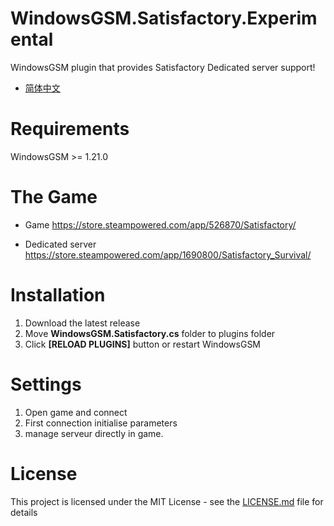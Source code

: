 # WindowsGSM.Satisfactory.Experimental
WindowsGSM plugin that provides Satisfactory Dedicated server support!

- [简体中文](README-zh.md)

# Requirements
WindowsGSM >= 1.21.0

# The Game

- Game
https://store.steampowered.com/app/526870/Satisfactory/

- Dedicated server
https://store.steampowered.com/app/1690800/Satisfactory_Survival/

# Installation

1. Download the latest release
2. Move **WindowsGSM.Satisfactory.cs** folder to plugins folder
3. Click **[RELOAD PLUGINS]** button or restart WindowsGSM

# Settings

1. Open game and connect
2. First connection initialise parameters
3. manage serveur directly in game.

# License
This project is licensed under the MIT License  - see the [LICENSE.md](LICENSE) file for details
